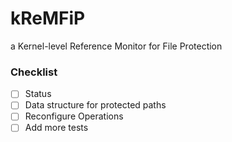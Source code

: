 # kReMFiP
a Kernel-level Reference Monitor for File Protection

### Checklist
- [ ] Status
- [ ] Data structure for protected paths
- [ ] Reconfigure Operations
- [ ] Add more tests